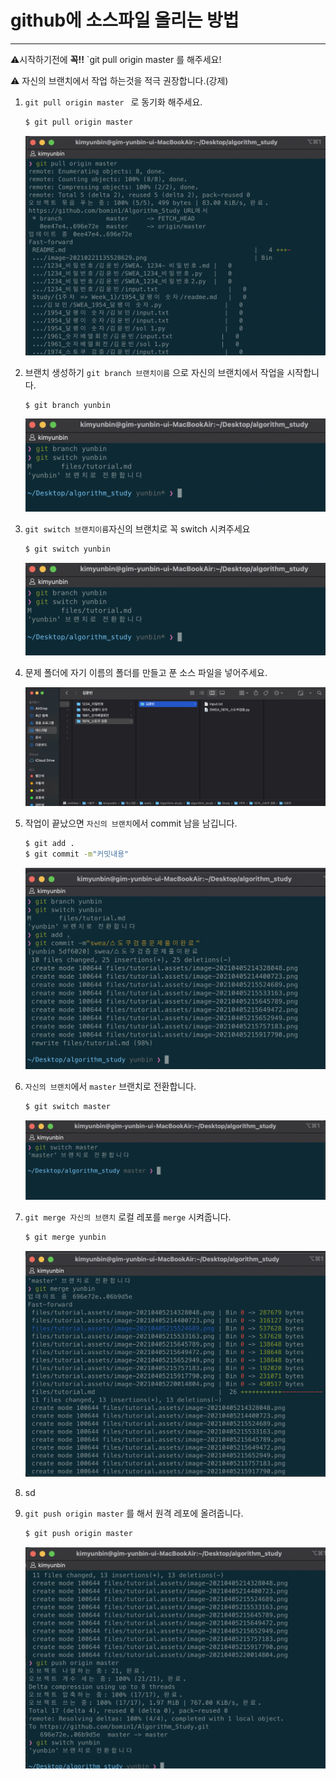 # github에 소스파일 올리는 방법

---

⚠️시작하기전에 **꼭!!** `git pull origin master  를 해주세요!

⚠️ 자신의 브랜치에서 작업 하는것을 적극 권장합니다.(강제)

1. `git pull origin master ` 로 동기화 해주세요.

   ```bash
   $ git pull origin master
   ```

   ![image-20210405215533163](tutorial.assets/image-20210405215533163.png)

2. 브랜치 생성하기 `git branch 브랜치이름` 으로 자신의 브랜치에서 작업을 시작합니다. 

   ```bash
   $ git branch yunbin
   ```

   ![image-20210405215649472](tutorial.assets/image-20210405215649472.png)

3. `git switch 브랜치이름`자신의 브랜치로 꼭 switch 시켜주세요

   ```bash
   $ git switch yunbin
   ```

   ![image-20210405215652949](tutorial.assets/image-20210405215652949.png)

4. 문제 폴더에 자기 이름의 폴더를 만들고 푼 소스 파일을 넣어주세요. 

   ![image-20210405215917790](tutorial.assets/image-20210405215917790.png)

5. 작업이 끝났으면 `자신의 브랜치`에서 commit 남을 남깁니다. 

   ```bash
   $ git add .
   $ git commit -m"커밋내용"
   ```

   ![image-20210405220014804](tutorial.assets/image-20210405220014804.png)

6. `자신의 브랜치`에서 `master` 브랜치로 전환합니다. 

   ```bash
   $ git switch master
   ```

   ![image-20210405220526696](tutorial.assets/image-20210405220526696.png)

7. `git merge 자신의 브랜치` 로컬 레포를 `merge` 시켜줍니다. 

   

   ```bash
   $ git merge yunbin
   ```

   ![image-20210405220540790](tutorial.assets/image-20210405220540790.png)

8. sd

9. `git push origin master` 를 해서 원격 레포에 올려줍니다. 

   ```bash
   $ git push origin master
   ```

   ![image-20210405220632461](tutorial.assets/image-20210405220632461.png)

   


